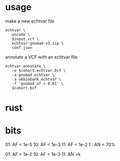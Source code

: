 usage
=====

make a new echtvar file 
```
echtvar \
   encode \
   $input_vcf \
   echtvar-gnomad-v3.zip \
   conf.json

```

annotate a VCF with an echtvar file

```
echtvar annotate \
   -o $cohort.echtvar.bcf \
   -a gnomad.echtvar \
   -a ukbiobank.echtvar \
   -f 'gnomad_af < 0.01' \
   $cohort.bcf
```

# rust


bits
====

  01: AF < 1e-5
  10: AF < 1e-3
  11: AF < 1e-2
 1  : AN < 70%


  01: AF < 1e-2
  10: AF < 1e-3
  11: AN >k

